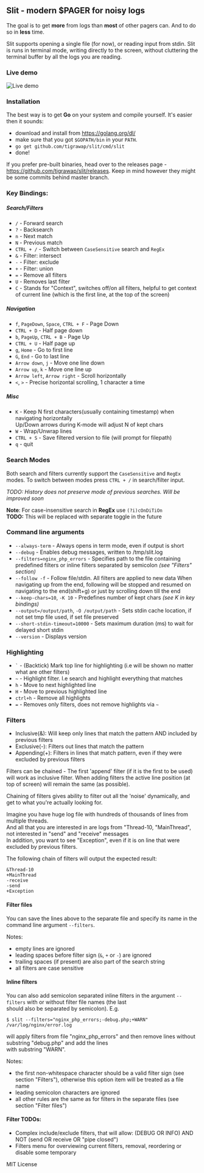 ## **Slit** - modern $PAGER for noisy logs


The goal is to get **more** from logs than **most** of other pagers can. And to do so in **less** time.


Slit supports opening a single file (for now), or reading input from stdin.
Slit is runs in terminal mode, writing directly to the screen, without cluttering the terminal buffer by all the logs you are reading.

### Live demo
![Live demo](https://habrastorage.org/files/a64/704/82b/a6470482b6b04f548998b57df088ebb6.gif)

### Installation
The best way is to get **Go** on your system and compile yourself. It's easier then it sounds:
- download and install from https://golang.org/dl/  
- make sure that you got `$GOPATH/bin` in your `PATH`.
- `go get github.com/tigrawap/slit/cmd/slit`
- done!

If you prefer pre-built binaries, head over to the releases page - https://github.com/tigrawap/slit/releases.
Keep in mind however they might be some commits behind master branch.
  

### Key Bindings:  

##### Search/Filters
- `/` - Forward search  
- `?` - Backsearch  
- `n` - Next match
- `N` - Previous match
- `CTRL + /` - Switch between `CaseSensitive` search and `RegEx`
- `&` - Filter: intersect
- `-` - Filter: exclude
- `+` - Filter: union
- `=` - Remove all filters
- `U` - Removes last filter
- `C` - Stands for "Context", switches off/on all filters, helpful to get context of current line (which is the first line, at the top of the screen)

##### Navigation
- `f`, `PageDown`, `Space`, `CTRL + F` - Page Down
- `CTRL + D` - Half page down
- `b`, `PageUp`, `CTRL + B` - Page Up
- `CTRL + U` - Half page up
- `g`, `Home` - Go to first line
- `G`, `End` - Go to last line
- `Arrow down`, `j` - Move one line down
- `Arrow up`, `k` - Move one line up
- `Arrow left`, `Arrow right` - Scroll horizontally
- `<`, `>` - Precise horizontal scrolling, 1 character a time
   
##### Misc
- `K` - Keep N first characters(usually containing timestamp) when navigating horizontally  
    Up/Down arrows during K-mode will adjust N of kept chars 
- `W` - Wrap/Unwrap lines
- `CTRL + S` - Save filtered version to file (will prompt for filepath)
- `q` - quit

### Search Modes
Both search and filters currently support the `CaseSensitive` and `RegEx` modes.
To switch between modes press `CTRL + /` in search/filter input.

*TODO: History does not preserve mode of previous searches. Will be improved soon*

**Note**: For case-insensitive search in **RegEx** use `(?i)cOnDiTiOn`  
**TODO:** This will be replaced with separate toggle in the future  

### Command line arguments
- `--always-term` - Always opens in term mode, even if output is short
- `--debug` - Enables debug messages, written to /tmp/slit.log
- `--filters=nginx_php_errors` - Specifies path to the file containing predefined filters or inline filters separated by semicolon *(see "Filters" section)*
- `--follow -f` - Follow file/stdin. All filters are applied to new data
When navigating up from the end, following will be stopped and resumed on navigating to the end(shift+g) or just by scrolling down till the end
- `--keep-chars=10`, `-K 10` - Predefines number of kept chars *(see K in key bindings)*
- `--output=/output/path`, `-O /output/path` - Sets stdin cache location, if not set tmp file used, if set file preserved
- `--short-stdin-timeout=10000` - Sets maximum duration (ms) to wait for delayed short stdin
- `--version` - Displays version

### Highlighting
- ``` ` ``` - (Backtick) Mark top line for highlighting (i.e will be shown no matter what are other filters)
- ``` ~ ``` - Highlight filter. I.e search and highlight everything that matches
- `h` - Move to next highlighted line
- `H` - Move to previous highlighted line
- `ctrl+h` - Remove all highlights
- `=` - Removes only filters, does not remove highlights via `~`

### Filters

- Inclusive(&): Will keep only lines that match the pattern AND included by previous filters
- Exclusive(-): Filters out lines that match the pattern
- Appending(+): Filters in lines that match pattern, even if they were excluded by previous filters

Filters can be chained - The first 'append' filter (if it is the first to be used) will work as inclusive filter.
When adding filters the active line position (at top of screen) will remain the same (as possible).

Chaining of filters gives ability to filter out all the 'noise' dynamically, and get to what you're actually looking for.

Imagine you have huge log file with hundreds of thousands of lines from multiple threads.      
And all that you are interested in are logs from "Thread-10, "MainThread", not interested in "send" and "receive" messages  
In addition, you want to see "Exception", even if it is on line that were excluded by previous filters.

The following chain of filters will output the expected result:

```
&Thread-10
+MainThread
-receive
-send
+Exception
```

#### Filter files

You can save the lines above to the separate file and specify its name in the command line argument `--filters`.

Notes:
- empty lines are ignored
- leading spaces before filter sign (`&`, `+` or `-`) are ignored
- trailing spaces (if present) are also part of the search string
- all filters are case sensitive

#### Inline filters

You can also add semicolon separated inline filters in the argument `--filters` with or without filter file names (the last  
should also be separated by semicolon). E.g.

```
$ slit --filters="nginx_php_errors;-debug.php;+WARN" /var/log/nginx/error.log
```

will apply filters from file "nginx\_php\_errors" and then remove lines without substring "debug.php" and add the lines  
with substring "WARN".

Notes:
- the first non-whitespace character should be a valid filter sign (see section "Filters"), otherwise this option item will be treated as a file name
- leading semicolon characters are ignored
- all other rules are the same as for filters in the separate files (see section "Filter files")

#### Filter TODOs:

- Complex include/exclude filters, that will allow: (DEBUG OR INFO) AND NOT (send OR receive OR "pipe closed") 
- Filters menu for overviewing current filters, removal, reordering or disable some temporary

MIT License
